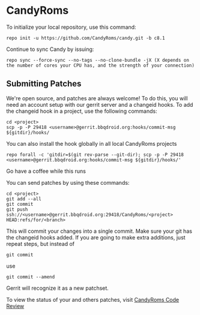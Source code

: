 CandyRoms
=========

To initialize your local repository, use this command:

	repo init -u https://github.com/CandyRoms/candy.git -b c8.1

Continue to sync Candy by issuing:

	repo sync --force-sync --no-tags --no-clone-bundle -jX (X depends on the number of cores your CPU has, and the strength of your connection)

Submitting Patches
------------------

We're open source, and patches are always welcome!
To do this, you will need an account setup with our gerrit server and a changeid hooks.
To add the changeid hook in a project, use the following commands:

	cd <project>
	scp -p -P 29418 <username>@gerrit.bbqdroid.org:hooks/commit-msg ${gitdir}/hooks/

You can also install the hook globally in all local CandyRoms projects

	repo forall -c 'gitdir=$(git rev-parse --git-dir); scp -p -P 29418 <username>@gerrit.bbqdroid.org:hooks/commit-msg ${gitdir}/hooks/'

Go have a coffee while this runs

You can send patches by using these commands:

    cd <project>
    git add --all
    git commit
    git push ssh://<username>@gerrit.bbqdroid.org:29418/CandyRoms/<project> HEAD:refs/for/<branch>

This will commit your changes into a single commit.
Make sure your git has the changeid hooks added.
If you are going to make extra additions, just repeat steps, but instead of

	git commit

use

	git commit --amend

Gerrit will recognize it as a new patchset.

To view the status of your and others patches, visit [CandyRoms Code Review](http://gerrit.bbqdroid.org)
